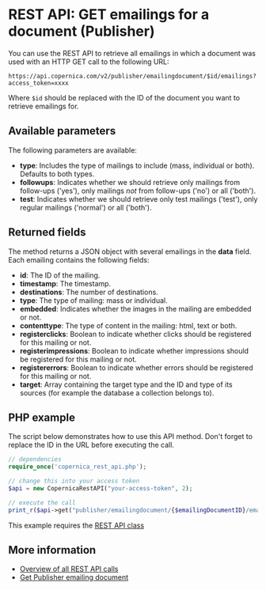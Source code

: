 # REST API: GET emailings for a document (Publisher)

You can use the REST API to retrieve all emailings in which a document 
was used with an HTTP GET call to the following URL:

`https://api.copernica.com/v2/publisher/emailingdocument/$id/emailings?access_token=xxxx`

Where `$id` should be replaced with the ID of the document you want to retrieve 
emailings for.

## Available parameters

The following parameters are available:

* **type**: Includes the type of mailings to include (mass, individual or both). Defaults to both types.
* **followups**: Indicates whether we should retrieve only mailings from follow-ups ('yes'), only 
mailings *not* from follow-ups ('no') or all ('both').
* **test**: Indicates whether we should retrieve only test mailings ('test'), only regular mailings 
('normal') or all ('both').

## Returned fields

The method returns a JSON object with several emailings in the **data** field. 
Each emailing contains the following fields:

* **id**: The ID of the mailing.
* **timestamp**: The timestamp.
* **destinations**: The number of destinations.
* **type**: The type of mailing: mass or individual.
* **embedded**: Indicates whether the images in the mailing are embedded or not. 
* **contenttype**: The type of content in the mailing: html, text or both.
* **registerclicks**: Boolean to indicate whether clicks should be registered for this mailing or not.
* **registerimpressions**: Boolean to indicate whether impressions should be registered for this mailing or not.
* **registererrors**: Boolean to indicate whether errors should be registered for this mailing or not.
* **target**: Array containing the target type and the ID and type of its sources (for example the database a collection belongs to).

## PHP example

The script below demonstrates how to use this API method. Don't forget 
to replace the ID in the URL before executing the call.

```php
// dependencies
require_once('copernica_rest_api.php');

// change this into your access token
$api = new CopernicaRestAPI("your-access-token", 2);

// execute the call
print_r($api->get("publisher/emailingdocument/{$emailingDocumentID}/emailings"));
```

This example requires the [REST API class](./rest-php)

## More information

* [Overview of all REST API calls](./rest-api)
* [Get Publisher emailing document](./rest-get-publisher-emailingdocument)
